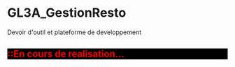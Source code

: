 # GL3A_GestionResto
Devoir d'outil et plateforme de developpement
<h2 style="color:red;background:black;">::En cours de realisation...</h2>
